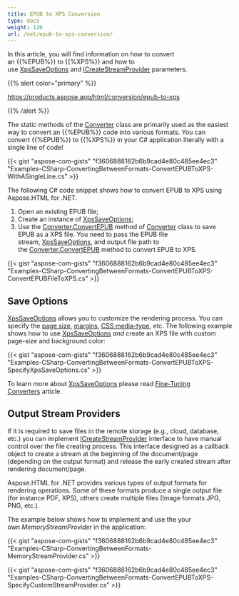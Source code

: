```yaml
---
title: EPUB to XPS Conversion
type: docs
weight: 120
url: /net/epub-to-xps-conversion/
---
```


In this article, you will find information on how to convert an {{%EPUB%}} to {{%XPS%}} and how to use [XpsSaveOptions](https://apireference.aspose.com/net/html/aspose.html.saving/xpssaveoptions) and [ICreateStreamProvider](https://apireference.aspose.com/net/html/aspose.html.io/icreatestreamprovider) parameters.

{{% alert color="primary" %}} 

<https://products.aspose.app/html/conversion/epub-to-xps>

{{% /alert %}} 

The static methods of the [Converter](https://apireference.aspose.com/net/html/aspose.html.converters/converter) class are primarily used as the easiest way to convert an {{%EPUB%}} code into various formats. You can convert {{%EPUB%}} to {{%XPS%}} in your C# application literally with a single line of code!

{{< gist "aspose-com-gists" "f3606888162b6b9cad4e80c485ee4ec3" "Examples-CSharp-ConvertingBetweenFormats-ConvertEPUBToXPS-WithASingleLine.cs" >}}

The following C# code snippet shows how to convert EPUB to XPS using Aspose.HTML for .NET.

1. Open an existing EPUB file;
1. Create an instance of [XpsSaveOptions](https://apireference.aspose.com/net/html/aspose.html.saving/xpssaveoptions);
1. Use the [Converter.ConvertEPUB](https://apireference.aspose.com/net/html/aspose.html.converters.converter/convertepub/methods/9) method of [Converter](https://apireference.aspose.com/net/html/aspose.html.converters/converter) class to save EPUB as a XPS file. You need to pass the EPUB file stream, [XpsSaveOptions](https://apireference.aspose.com/net/html/aspose.html.saving/xpssaveoptions), and output file path to the [Converter.ConvertEPUB](https://apireference.aspose.com/net/html/aspose.html.converters.converter/convertepub/methods/9) method to convert EPUB to XPS.

{{< gist "aspose-com-gists" "f3606888162b6b9cad4e80c485ee4ec3" "Examples-CSharp-ConvertingBetweenFormats-ConvertEPUBToXPS-ConvertEPUBFileToXPS.cs" >}}
## **Save Options**
[XpsSaveOptions](https://apireference.aspose.com/net/html/aspose.html.saving/xpssaveoptions) allows you to customize the rendering process. You can specify the [page size](https://apireference.aspose.com/net/html/aspose.html.rendering/renderingoptions/properties/pagesetup), [margins](https://apireference.aspose.com/net/html/aspose.html.drawing/page/properties/margin), [CSS media-type](https://apireference.aspose.com/net/html/aspose.html.rendering/mediatype), etc. The following example shows how to use [XpsSaveOptions](https://apireference.aspose.com/net/html/aspose.html.saving/xpssaveoptions) *and* create an XPS file with custom page-size and background color:

{{< gist "aspose-com-gists" "f3606888162b6b9cad4e80c485ee4ec3" "Examples-CSharp-ConvertingBetweenFormats-ConvertEPUBToXPS-SpecifyXpsSaveOptions.cs" >}}

To learn more about [XpsSaveOptions](https://apireference.aspose.com/html/net/aspose.html.saving/xpssaveoptions) please read [Fine-Tuning Converters](/html/net/fine-tuning-converters/) article.
## **Output Stream Providers**
If it is required to save files in the remote storage (e.g., cloud, database, etc.) you can implement [ICreateStreamProvider](https://apireference.aspose.com/net/html/aspose.html.io/icreatestreamprovider) interface to have manual control over the file creating process. This interface designed as a callback object to create a stream at the beginning of the document/page (depending on the output format) and release the early created stream after rendering document/page.

Aspose.HTML for .NET provides various types of output formats for rendering operations. Some of these formats produce a single output file (for instance PDF, XPS), others create multiple files (Image formats JPG, PNG, etc.).

The example below shows how to implement and use the your own *MemoryStreamProvider* in the application:

{{< gist "aspose-com-gists" "f3606888162b6b9cad4e80c485ee4ec3" "Examples-CSharp-ConvertingBetweenFormats-MemoryStreamProvider.cs" >}}

{{< gist "aspose-com-gists" "f3606888162b6b9cad4e80c485ee4ec3" "Examples-CSharp-ConvertingBetweenFormats-ConvertEPUBToXPS-SpecifyCustomStreamProvider.cs" >}}
